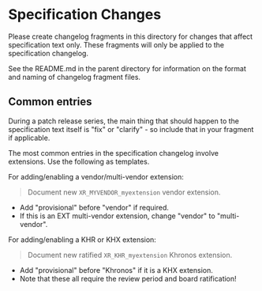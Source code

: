 # Specification Changes

Please create changelog fragments in this directory for changes that affect
specification text only. These fragments will only be applied to the
specification changelog.

See the README.md in the parent directory for information on the format and
naming of changelog fragment files.

## Common entries

During a patch release series, the main thing that should happen to the
specification text itself is "fix" or "clarify" - so include that in your
fragment if applicable.

The most common entries in the specification changelog involve extensions. Use
the following as templates.

For adding/enabling a vendor/multi-vendor extension:

> Document new `XR_MYVENDOR_myextension` vendor extension.

- Add "provisional" before "vendor" if required.
- If this is an EXT multi-vendor extension, change "vendor" to "multi-vendor".

For adding/enabling a KHR or KHX extension:

> Document new ratified `XR_KHR_myextension` Khronos extension.

- Add "provisional" before "Khronos" if it is a KHX extension.
- Note that these all require the review period and board ratification!
